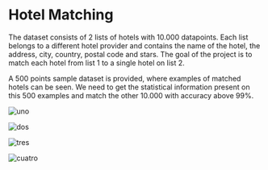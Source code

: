# Hotel Matching

The dataset consists of 2 lists of hotels with 10.000 datapoints. Each list belongs to a different hotel provider and contains the name of the hotel, the address, city, country, postal code and stars. The goal of the project is to match each hotel from list 1 to a single hotel on list 2.

A 500 points sample dataset is provided, where examples of matched hotels can be seen. We need to get the statistical information present on this 500 examples and match the other 10.000 with accuracy above 99%.

![uno](https://user-images.githubusercontent.com/31891596/51260850-d6810500-19b7-11e9-80d8-94925ec89fe6.JPG)


![dos](https://user-images.githubusercontent.com/31891596/51260847-d5e86e80-19b7-11e9-922d-da3d5135d3ba.JPG)


![tres](https://user-images.githubusercontent.com/31891596/51260848-d5e86e80-19b7-11e9-8951-af23f4604edc.JPG)


![cuatro](https://user-images.githubusercontent.com/31891596/51260845-d5e86e80-19b7-11e9-827d-4fc35233195d.JPG)
